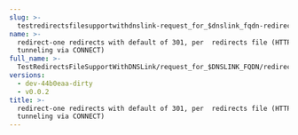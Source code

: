 ```yaml
---
slug: >-
  testredirectsfilesupportwithdnslink-request_for_$dnslink_fqdn-redirect-one_redirects_with_default_of_301,_per__redirects_file_(http_proxy_tunneling_via_connect)
name: >-
  redirect-one redirects with default of 301, per  redirects file (HTTP proxy
  tunneling via CONNECT)
full_name: >-
  TestRedirectsFileSupportWithDNSLink/request_for_$DNSLINK_FQDN/redirect-one_redirects_with_default_of_301,_per__redirects_file_(HTTP_proxy_tunneling_via_CONNECT)
versions:
  - dev-44b0eaa-dirty
  - v0.0.2
title: >-
  redirect-one redirects with default of 301, per  redirects file (HTTP proxy
  tunneling via CONNECT)
---
```


